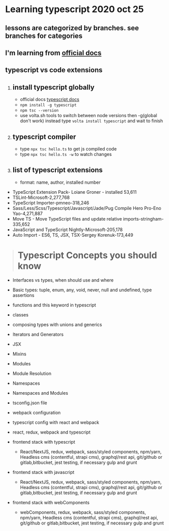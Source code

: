 

# Learning typescript 2020 oct 25

## lessons are categorized by branches. see branches for categories

## I'm learning from [official docs](https://www.typescriptlang.org/)

## typescript vs code extensions

1. ## install typescript globally
   - official docs  [typescript docs](https://www.typescriptlang.org/)
   - `` npm install -g typescript ``
   - `` npm tsc --version ``
   - use volta.sh tools to switch between node versions then -g(global don't work) instead type `` volta install typescript `` and wait to finish

2. ## typescript compiler
   - type `` npx tsc hello.ts `` to get js compiled code
   -  type `` npx tsc hello.ts -w `` to watch changes
  

 1. ## list of typescript extensions 
    - format:  name, author, installed number
   - TypeScript Extension Pack- Loiane Groner - installed 53,611
   - TSLint-Microsoft-2,277,768
   - TypeScript Importer-pmneo-318,246
   - Sass/Less/Scss/Typescript/Javascript/Jade/Pug Compile Hero Pro-Eno Yao-4,271,887
   - Move TS - Move TypeScript files and update relative imports-stringham-335,652
   - JavaScript and TypeScript Nightly-Microsoft-205,178
   - Auto Import - ES6, TS, JSX, TSX-Sergey Korenuk-173,449


> # Typescript Concepts you should know

   - Interfaces vs types, when should use and where
   - Basic types: tuple, enum, any, void, never, null and undefined, type assertions
   - functions and this keyword in typescript
   - classes
   - composing types with unions and generics
   - Iterators and Generators
   - JSX
   - Mixins
   - Modules
   - Module Resolution
   - Namespaces
   - Namespaces and Modules
   - tsconfig.json file
   - webpack configuration
   - typescript config with react and webpack
   - react, redux, webpack and typescript
   - frontend stack with typescript
     
      - React/NextJS, redux, webpack, sass/styled components, npm/yarn, Headless cms (contentful, strapi cms), graphql/rest api, git/github or gitlab,bitbucket, jest testing, if necessary gulp and grunt

 - frontend stack with javascript
     
      - React/NextJS, redux, webpack, sass/styled components, npm/yarn, Headless cms (contentful, strapi cms), graphql/rest api, git/github or gitlab,bitbucket, jest testing, if necessary gulp and grunt
  
  - frontend stack with webComponents
     
      - webComponents, redux, webpack, sass/styled components, npm/yarn, Headless cms (contentful, strapi cms), graphql/rest api, git/github or gitlab,bitbucket, jest testing, if necessary gulp and grunt
